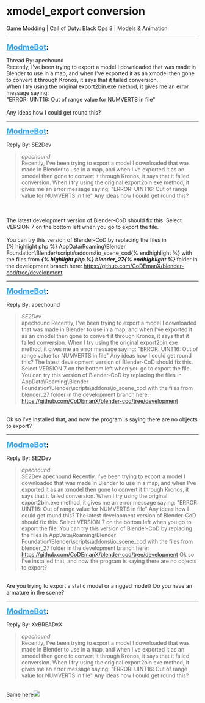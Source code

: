 # xmodel_export conversion
Game Modding | Call of Duty: Black Ops 3 | Models & Animation

---
<strong style="font-size: 1.4em;"><span style="text-decoration: underline;text-decoration-color: #34a7f9;"><span style="color:#34a7f9;">ModmeBot</span></span>:</strong>

<p>Thread By: apechound<br />Recently, I&#39;ve been trying to export a model I downloaded that was made in Blender to use in a map, and when I&#39;ve exported it as an xmodel then gone to convert it through Kronos, it says that it failed conversion.<br />When I try using the original export2bin.exe method, it gives me an error message saying:<br />&quot;ERROR: UINT16: Out of range value for NUMVERTS in file&quot;<br /> <br />Any ideas how I could get round this?</p>

---
<strong style="font-size: 1.4em;"><span style="text-decoration: underline;text-decoration-color: #34a7f9;"><span style="color:#34a7f9;">ModmeBot</span></span>:</strong>

<p>Reply By: SE2Dev<br /><blockquote><em>apechound</em><br />Recently, I&#39;ve been trying to export a model I downloaded that was made in Blender to use in a map, and when I&#39;ve exported it as an xmodel then gone to convert it through Kronos, it says that it failed conversion. When I try using the original export2bin.exe method, it gives me an error message saying: &quot;ERROR: UINT16: Out of range value for NUMVERTS in file&quot;   Any ideas how I could get round this?</blockquote><br /> <br />The latest development version of Blender-CoD should fix this. Select VERSION 7 on the bottom left when you go to export the file.<br /> <br />You can try this version of Blender-CoD by replacing the files in<br />{% highlight php %}
AppData\Roaming\Blender Foundation\Blender\scripts\addons\io_scene_cod{% endhighlight %}
with the files from <em><strong>{% highlight php %}
blender_27{% endhighlight %}
</strong></em> folder in the development branch here: <a href="https://github.com/CoDEmanX/blender-cod/tree/development">https://github.com/CoDEmanX/blender-cod/tree/development</a></p>

---
<strong style="font-size: 1.4em;"><span style="text-decoration: underline;text-decoration-color: #34a7f9;"><span style="color:#34a7f9;">ModmeBot</span></span>:</strong>

<p>Reply By: apechound<br /><blockquote><em>SE2Dev</em><br />apechound Recently, I&#39;ve been trying to export a model I downloaded that was made in Blender to use in a map, and when I&#39;ve exported it as an xmodel then gone to convert it through Kronos, it says that it failed conversion. When I try using the original export2bin.exe method, it gives me an error message saying: &quot;ERROR: UINT16: Out of range value for NUMVERTS in file&quot;   Any ideas how I could get round this?   The latest development version of Blender-CoD should fix this. Select VERSION 7 on the bottom left when you go to export the file.   You can try this version of Blender-CoD by replacing the files in AppData\Roaming\Blender Foundation\Blender\scripts\addons\io_scene_cod with the files from blender_27 folder in the development branch here: <a href="https://github.com/CoDEmanX/blender-cod/tree/development">https://github.com/CoDEmanX/blender-cod/tree/development</a></blockquote><br /> Ok so I&#39;ve installed that, and now the program is saying there are no objects to export?</p>

---
<strong style="font-size: 1.4em;"><span style="text-decoration: underline;text-decoration-color: #34a7f9;"><span style="color:#34a7f9;">ModmeBot</span></span>:</strong>

<p>Reply By: SE2Dev<br /><blockquote><em>apechound</em><br />SE2Dev apechound Recently, I&#39;ve been trying to export a model I downloaded that was made in Blender to use in a map, and when I&#39;ve exported it as an xmodel then gone to convert it through Kronos, it says that it failed conversion. When I try using the original export2bin.exe method, it gives me an error message saying: &quot;ERROR: UINT16: Out of range value for NUMVERTS in file&quot;   Any ideas how I could get round this?   The latest development version of Blender-CoD should fix this. Select VERSION 7 on the bottom left when you go to export the file.   You can try this version of Blender-CoD by replacing the files in AppData\Roaming\Blender Foundation\Blender\scripts\addons\io_scene_cod with the files from blender_27 folder in the development branch here: <a href="https://github.com/CoDEmanX/blender-cod/tree/development">https://github.com/CoDEmanX/blender-cod/tree/development</a>  Ok so I&#39;ve installed that, and now the program is saying there are no objects to export?</blockquote><br />Are you trying to export a static model or a rigged model? Do you have an armature in the scene?</p>

---
<strong style="font-size: 1.4em;"><span style="text-decoration: underline;text-decoration-color: #34a7f9;"><span style="color:#34a7f9;">ModmeBot</span></span>:</strong>

<p>Reply By: XxBREADxX<br /><blockquote><em>apechound</em><br />Recently, I&#39;ve been trying to export a model I downloaded that was made in Blender to use in a map, and when I&#39;ve exported it as an xmodel then gone to convert it through Kronos, it says that it failed conversion. When I try using the original export2bin.exe method, it gives me an error message saying: &quot;ERROR: UINT16: Out of range value for NUMVERTS in file&quot;   Any ideas how I could get round this?</blockquote><br /> Same here<img style="max-width: 500px;" src="http://aviacreations.com/modme/emoticons/sad.png"></p>
